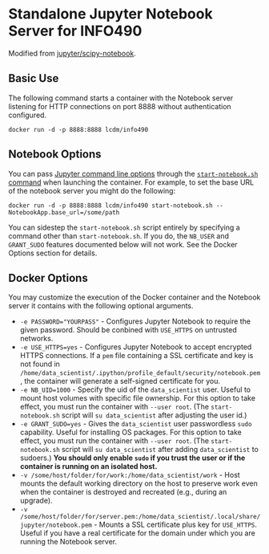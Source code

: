 # Standalone Jupyter Notebook Server for INFO490

Modified from [jupyter/scipy-notebook](https://github.com/jupyter/docker-stacks).

## Basic Use

The following command starts a container with the Notebook server listening for HTTP connections on port 8888 without authentication configured.

```
docker run -d -p 8888:8888 lcdm/info490
```

## Notebook Options

You can pass [Jupyter command line options](http://jupyter.readthedocs.org/en/latest/config.html#command-line-arguments) through the [`start-notebook.sh` command](https://github.com/jupyter/docker-stacks/blob/master/minimal-notebook/start-notebook.sh#L15) when launching the container. For example, to set the base URL of the notebook server you might do the following:

```
docker run -d -p 8888:8888 lcdm/info490 start-notebook.sh --NotebookApp.base_url=/some/path
```

You can sidestep the `start-notebook.sh` script entirely by specifying a command other than `start-notebook.sh`. If you do, the `NB_USER` and `GRANT_SUDO` features documented below will not work. See the Docker Options section for details.

## Docker Options

You may customize the execution of the Docker container and the Notebook server it contains with the following optional arguments.

* `-e PASSWORD="YOURPASS"` - Configures Jupyter Notebook to require the given password. Should be conbined with `USE_HTTPS` on untrusted networks.
* `-e USE_HTTPS=yes` - Configures Jupyter Notebook to accept encrypted HTTPS connections. If a `pem` file containing a SSL certificate and key is not found in `/home/data_scientist/.ipython/profile_default/security/notebook.pem`, the container will generate a self-signed certificate for you.
* `-e NB_UID=1000` - Specify the uid of the `data_scientist` user. Useful to mount host volumes with specific file ownership. For this option to take effect, you must run the container with `--user root`. (The `start-notebook.sh` script will `su data_scientist` after adjusting the user id.)
* `-e GRANT_SUDO=yes` - Gives the `data_scientist` user passwordless `sudo` capability. Useful for installing OS packages. For this option to take effect, you must run the container with `--user root`. (The `start-notebook.sh` script will `su data_scientist` after adding `data_scientist` to sudoers.) **You should only enable `sudo` if you trust the user or if the container is running on an isolated host.**
* `-v /some/host/folder/for/work:/home/data_scientist/work` - Host mounts the default working directory on the host to preserve work even when the container is destroyed and recreated (e.g., during an upgrade).
* `-v /some/host/folder/for/server.pem:/home/data_scientist/.local/share/jupyter/notebook.pem` - Mounts a SSL certificate plus key for `USE_HTTPS`. Useful if you have a real certificate for the domain under which you are running the Notebook server.
